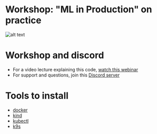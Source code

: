 # Workshop: "ML in Production" on practice

![alt text](./docs/end2end.jpg)

# Workshop and discord

- For a video lecture explaining this code, [watch this webinar](https://edu.kyrylai.com/courses/webinar-machine-learning-in-production)
- For support and questions, join this [Discord server](https://discord.gg/RNjfNrrN)

# Tools to install 

- [docker](https://docs.docker.com/engine/install/)
- [kind](https://kind.sigs.k8s.io/docs/user/quick-start/)
- [kubectl](https://kubernetes.io/docs/tasks/tools/)
- [k9s](https://k9scli.io/topics/install/)

